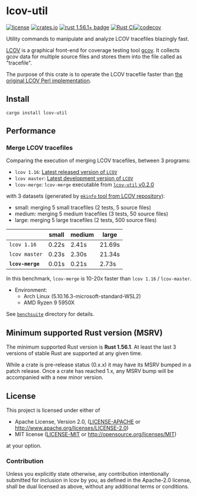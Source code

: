 # lcov-util

[![license](https://img.shields.io/crates/l/lcov-util.svg)](#license)
[![crates.io](https://img.shields.io/crates/v/lcov-util.svg)](https://crates.io/crates/lcov-util)
[![rust 1.56.1+ badge](https://img.shields.io/badge/rust-1.56.1+-93450a.svg)](https://doc.rust-lang.org/cargo/reference/manifest.html#the-rust-version-field)
[![Rust CI](https://github.com/gifnksm/lcov/actions/workflows/rust-ci.yml/badge.svg)](https://github.com/gifnksm/lcov/actions/workflows/rust-ci.yml)[![codecov](https://codecov.io/gh/gifnksm/lcov/branch/master/graph/badge.svg?token=uXsi5eu0RD)](https://codecov.io/gh/gifnksm/lcov)

Utility commands to manipulate and analyze LCOV tracefiles blazingly fast.

[LCOV] is a graphical front-end for coverage testing tool [gcov].
It collects gcov data for multiple source files and stores them into the file called as "tracefile".

The purpose of this crate is to operate the LCOV tracefile faster than [the original LCOV Perl
implementation][LCOV GitHub].

## Install

```console
cargo install lcov-util
```

## Performance

### Merge LCOV tracefiles

Comparing the execution of merging LCOV tracefiles, between 3 programs:

* `lcov 1.16`: [Latest released version of `LCOV`][lcov-release]
* `lcov master`: [Latest development version of `LCOV`][lcov-dev]
* `lcov-merge`: `lcov-merge` executable from [`lcov-util` v0.2.0][lcov-util]

with 3 datasets (generated by [`mkinfo` tool from LCOV repository][mkinfo]):

* small: merging 5 small tracefiles (2 tests, 5 source files)
* medium: merging 5 medium tracefiles (3 tests, 50 source files)
* large: merging 5 large tracefiles (2 tests, 500 source files)

|                  | small | medium |  large  |
| ---------------- | ----- | ------ | ------- |
| `lcov 1.16`      | 0.22s | 2.41s  | 21.69s  |
| `lcov master`    | 0.23s | 2.30s  | 21.34s  |
| **`lcov-merge`** | 0.01s | 0.21s  |  2.73s  |

In this benchmark, `lcov-merge` is 10-20x faster than `lcov 1.16` / `lcov-master`.

* Environment:
  * Arch Linux (5.10.16.3-microsoft-standard-WSL2)
  * AMD Ryzen 9 5950X

See [`benchsuite`](benchsuite) directory for details.

[lcov-release]: https://github.com/linux-test-project/lcov/releases/tag/v1.16
[lcov-dev]: https://github.com/linux-test-project/lcov/commit/dfeb7505ef372f806ddb280b52a90f41cd8169cd
[lcov-util]: https://github.com/gifnksm/lcov/releases/tag/v0.2.0
[mkinfo]: https://github.com/linux-test-project/lcov/blob/dfeb7505ef372f806ddb280b52a90f41cd8169cd/tests/bin/mkinfo

## Minimum supported Rust version (MSRV)

The minimum supported Rust version is **Rust 1.56.1**.
At least the last 3 versions of stable Rust are supported at any given time.

While a crate is pre-release status (0.x.x) it may have its MSRV bumped in a patch release.
Once a crate has reached 1.x, any MSRV bump will be accompanied with a new minor version.

## License

This project is licensed under either of

* Apache License, Version 2.0, ([LICENSE-APACHE](LICENSE-APACHE) or <http://www.apache.org/licenses/LICENSE-2.0>)
* MIT license ([LICENSE-MIT](LICENSE-MIT) or <http://opensource.org/licenses/MIT>)

at your option.

### Contribution

Unless you explicitly state otherwise, any contribution intentionally submitted for inclusion in lcov by you, as defined in the Apache-2.0 license, shall be dual licensed as above, without any additional terms or conditions.

[LCOV]: http://ltp.sourceforge.net/coverage/lcov.php
[gcov]: http://gcc.gnu.org/onlinedocs/gcc/Gcov.html
[LCOV GitHub]: https://github.com/linux-test-project/lcov
